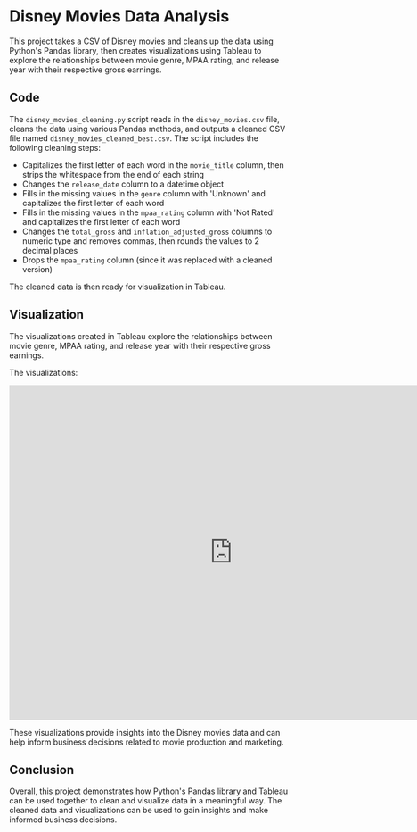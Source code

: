 # Disney Movies Data Analysis

This project takes a CSV of Disney movies and cleans up the data using Python's Pandas library, then creates visualizations using Tableau to explore the relationships between movie genre, MPAA rating, and release year with their respective gross earnings.

## Code

The `disney_movies_cleaning.py` script reads in the `disney_movies.csv` file, cleans the data using various Pandas methods, and outputs a cleaned CSV file named `disney_movies_cleaned_best.csv`. The script includes the following cleaning steps:

- Capitalizes the first letter of each word in the `movie_title` column, then strips the whitespace from the end of each string
- Changes the `release_date` column to a datetime object
- Fills in the missing values in the `genre` column with 'Unknown' and capitalizes the first letter of each word
- Fills in the missing values in the `mpaa_rating` column with 'Not Rated' and capitalizes the first letter of each word
- Changes the `total_gross` and `inflation_adjusted_gross` columns to numeric type and removes commas, then rounds the values to 2 decimal places
- Drops the `mpaa_rating` column (since it was replaced with a cleaned version)

The cleaned data is then ready for visualization in Tableau.

## Visualization

The visualizations created in Tableau explore the relationships between movie genre, MPAA rating, and release year with their respective gross earnings. 

The visualizations:

<iframe seamless frameborder="0" src="https:&#47;&#47;public.tableau.com&#47;static&#47;images&#47;Di&#47;DisneyMovies_16805966484460&#47;Dashboard1&#47;1_rss.png" width="800" height="600"></iframe>

These visualizations provide insights into the Disney movies data and can help inform business decisions related to movie production and marketing.

## Conclusion

Overall, this project demonstrates how Python's Pandas library and Tableau can be used together to clean and visualize data in a meaningful way. The cleaned data and visualizations can be used to gain insights and make informed business decisions.
